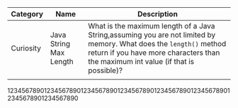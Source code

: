 | Category  | Name                   | Description                                                                                                                                                                                              |
| --------- | ---------------------- | -------------------------------------------------------------------------------------------------------------------------------------------------------------------------------------------------------- |
| Curiosity | Java String Max Length | What is the maximum length of a Java String,assuming you are not limited by memory. What does the `length()` method return if you have more characters than the maximum int value (if that is possible)? |
|           |                        |                                                                                                                                                                                                          |
12345678901234567890123456789012345678901234567890123456789012345678901234567890